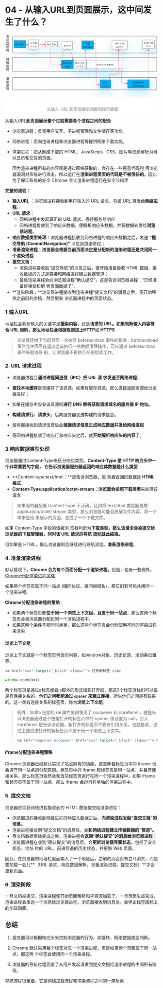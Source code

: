# 04 - 从输入URL到页面展示，这中间发生了什么？

![04-1](img/04/04-1.png)

从输入URL**到页面展示整个过程需要各个进程之间的配合**

- 浏览器进程：负责用户交互、子进程管理和文件储存等功能。

- 网络进程：面向渲染进程和浏览器进程等提供网络下载功能。

- 渲染进程：把从网络下载的 HTML、JavaScript、CSS、图片等资源解析为可以显示和交互的页面。

  因为渲染进程所有的内容都是通过网络获取的，会存在一些恶意代码利 用浏览器漏洞对系统进行攻击，所以运行在**渲染进程里面的代码是不被信任的**。因此为了保证系统的安全 Chrome 会让渲染进程运行在安全沙箱里

**完整的流程：**

- **输入URL** ：浏览器进程接收到用户输入的 URL 请求，将该 URL 转发给**网络进程**。
- **URL 请求**：
  - 网络进程中发起真正的 URL 请求。等待服务器响应
  - 网络进程接收到了响应头数据，便解析响应头数据，并将数据转发给**浏览器进程**。
- **响应数据类型处理**：浏览器进程接收到网络进程的响应头数据之后，发送 **“提交导航 (CommitNavigation)”**  消息到渲染进程；
- **准备渲染进程：**浏览器会根据当前页面决定是**分配新的渲染进程还是共用同一个渲染进程**
- **提交文档：**
  - 渲染进程接收到“提交导航”的消息之后，便开始准备接收 HTML 数据，接收数据的方式是直接和网络进程建立数据管道；
  - 最后渲染进程会向浏览器进程“确认提交”，这是告诉浏览器进程：“已经准备好接受和解 析页面数据了”。
- **渲染阶段：**浏览器进程接收到渲染进程“提交文档”的消息之后，便开始移除之前旧的文档，然后更新 浏览器进程中的页面状态。

### 1.输入URL

地址栏会判断输入的关键字是**搜索内容**，还是**请求的 URL。**如果判断输入内容符合 URL 规则，那么地址栏会根据规则加上**HTTP**或 **HTTPS**

> 浏览器还给了当前页面一次执行 beforeunload 事件的机会，beforeunload 事件允许页面在退出之前执行一些数据清理操作，可以通过 beforeunload 事件来取消导 航，让浏览器不再执行任何后续工作。

### 2. URL 请求过程

- 浏览器进程会**通过进程间通信（IPC）把 URL 请 求发送至网络进程**、
- **查找本地缓存**是否缓存了该资源。如果有缓存资源，那么直接返回资源给浏览器进程；

- 如果在缓存中没有该资源则**进行 DNS 解析获取请求域名的服务器 IP 地址。**
- **构建请求行、请求头**，后向服务器发送构建的请求信息。
- 服务器接收到请求信息后会**根据请求信息生成响应数据并发给网络进程**
- 等网络进程接收了响应行和响应头之后，就**开始解析响应头的内容**了。

### 3.响应数据类型处理

浏览器通过Content-Type来区分响应类型。**Content-Type 是 HTTP 响应头中一个非常重要的字段， 它告诉浏览器服务器返回的响应体数据是什么类型**

-  **Content-type:text/html：**是告诉浏览器，服 务器返回的数据是 **HTML 格式**。
-  **Content-Type:application/octet-stream：**浏览器会按照**下载类型**来处理该请求

> 如果服务器配置 Content-Type 不正确，比如将 text/html 类型配置成 application/octet-stream 类型，那么浏览器可能会曲解文件内容，将一个本来是用 来展示的页面，变成了一个下载文件。

如果 Content-Type 字段的值被浏 览器判断为**下载类型，那么该请求会被提交给浏览器的下载管理器，同时该 URL 请求的导航 流程就此结束。**

但如果是 HTML，那么浏览器则会继续进行导航流程。**准备渲染进程**。

### 4. 准备渲染进程

默认情况下，**Chrome 会为每个页面分配一个渲染进程**，但是，也有一些例外，[Chrome分配渲染进程策略](https://gitee.com/ChenYing1996/blogs/issues/I3QJNJ)

如果两个标签页属于同一站点 (相同协议、相同根域名)，那它们有可能共用同一个渲染进程。

**Chrome分配渲染进程的策略**：

- 如果两个标签页都**位于同一个浏览上下文组，且属于同一站点**，那么这两个标签页会被浏览器分配到同一个渲染进程中。
- 如果这两个条件不能同时满足，那么这两个标签页会分别使用不同的渲染进程来渲染

#### 浏览上下文组

浏览上下文就是一个标签页包含的内容，如window对象、历史记录、滚动条位置等。

```html
<a href="xxx" target="_black" class=""> 打开新标签 </a>
```

```javascript
window.open(xxx)
```

两个标签页是通过a标签或者js脚本的形式相互打开的，那这2个标签页我们可以说是有连接关系的。**他们之间都能通过 `opener` 来建立连接**，所以他们之间是有联系的。这一类有连接关系的标签页，称为**浏览上下文组**。

> 例外：如果a 链接的 rel 属性值都使用了 noopener 和 noreferrer，就是告诉浏览器通过这个链接打开的标签页中的 opener 值设置为 null，引入 noreferrer 是告诉浏览器，新打开的标签页不要有引用关系。也就是说，通过上述说法打开的新标签页不属于同一个浏览上下文中。
>
> ```html
> <a ref="noopener noopener" href="xxx" target="_black" class=""> 打开新标签 </a>
> ```

#### iframe分配渲染进程策略

 Chrome 浏览器已经默认实现了站点隔离的功能，这意味着标签页中的 iframe 也会遵守同一站点的分配原则。标签页中的 iframe 和标签页是同一站点，并且有连接关系，那么标签页依然会和当前标签页运行在同一个渲染进程中，如果 iframe 和标签页不属于同一站点，那么 iframe 会运行在单独的渲染进程中。

### 5. 提交文档

浏览器进程将网络进程接收到的 HTML 数据提交给渲染进程：

- 浏览器进程接收到网络进程的响应头数据之后，**向渲染进程发起“提交文档”的消息。**
- 渲染进程接收到“提交文档”的消息后，会**和网络进程建立传输数据的“管道”。**
- 等文档数据传输完成之后，渲染进程会**返回“确认提交”的消息给浏览器进程；**
- 浏览器进程在收到“确认提交”的消息后，会**更新浏览器界面状态**，包括了安全状态、地址 栏的 URL、前进后退的历史状态，并更新 Web 页面。

因此，在浏览器的地址栏里面输入了一个地址后，之前的页面没有立马消失，而是要加载一会儿**（URL 请求，响应数据解析，准备渲染进程，提交文档）**才会更新页面。

### 6. 渲染阶段

一旦文档被提交，渲染进程便开始页面解析和子资源加载了，一旦页面生成完成，渲染进程会发送一个消息给浏览器进程，浏览器接收到消息后，会停止标签图标上的加载动画。

## 总结

1. 服务器可以根据响应头来控制浏览器的行为，如跳转、网络数据类型判断。

2. Chrome 默认采用每个标签对应一个渲染进程，但是如果两个页面属于同一站点，那这两 个标签会使用同一个渲染进程。

3. 浏览器的导航过程涵盖了从用户发起请求到提交文档给渲染进程的中间所有阶段。

导航流程很重要，它是网络加载流程和渲染流程之间的一座桥梁











